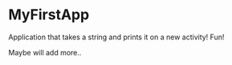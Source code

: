 MyFirstApp
==========

Application that takes a string and prints it on a new activity! Fun!

Maybe will add more..
